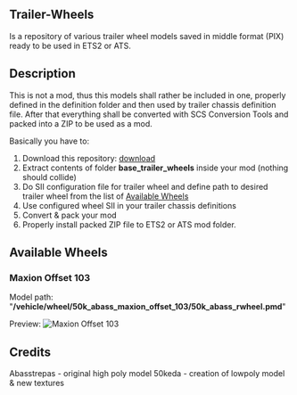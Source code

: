 ## Trailer-Wheels
Is a repository of various trailer wheel models saved in middle format (PIX) ready to be used in ETS2 or ATS.

## Description
This is not a mod, thus this models shall rather be included in one, properly defined in the definition folder and then used by trailer chassis definition file. After that everything shall be converted with SCS Conversion Tools and packed into a ZIP to be used as a mod.

Basically you have to:
1. Download this repository: [download](../../archive/master.zip)
2. Extract contents of folder **base_trailer_wheels** inside your mod (nothing should collide)
3. Do SII configuration file for trailer wheel and define path to desired trailer wheel from the list of [Available Wheels](#Available-Wheels)
4. Use configured wheel SII in your trailer chassis definitions
5. Convert & pack your mod
6. Properly install packed ZIP file to ETS2 or ATS mod folder.

## Available Wheels
### Maxion Offset 103
Model path: "**/vehicle/wheel/50k_abass_maxion_offset_103/50k_abass_rwheel.pmd**"

Preview: ![Maxion Offset 103](/preview)

## Credits
Abasstrepas - original high poly model
50keda - creation of lowpoly model & new textures
